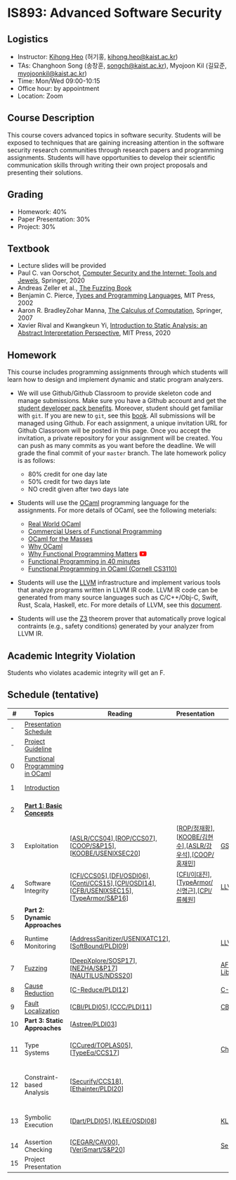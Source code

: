 # IS893: Advanced Software Security

## Logistics
- Instructor: [Kihong Heo](https://kihongheo.kaist.ac.kr) (허기홍, kihong.heo@kaist.ac.kr)
- TAs: Changhoon Song (송창훈, songch@kaist.ac.kr), Myojoon Kil (길묘준, myojoonkil@kaist.ac.kr)
- Time: Mon/Wed 09:00-10:15
- Office hour: by appointment
- Location: Zoom

## Course Description
This course covers advanced topics in software security. Students will be exposed to
techniques that are gaining increasing attention in the software security research
communities through research papers and programming assignments. Students will have
opportunities to develop their scientific communication skills through writing their
own project proposals and presenting their solutions.

## Grading
- Homework: 40%
- Paper Presentation: 30%
- Project: 30%

## Textbook
- Lecture slides will be provided
- Paul C. van Oorschot, [Computer Security and the Internet: Tools and Jewels](https://people.scs.carleton.ca/~paulv/toolsjewels.html), Springer, 2020
- Andreas Zeller et al., [The Fuzzing Book](https://www.fuzzingbook.org)
- Benjamin C. Pierce, [Types and Programming Languages](https://www.cis.upenn.edu/~bcpierce/tapl), MIT Press, 2002
- Aaron R. BradleyZohar Manna, [The Calculus of Computation](https://link.springer.com/book/10.1007/978-3-540-74113-8), Springer, 2007
- Xavier Rival and Kwangkeun Yi, [Introduction to Static Analysis: an Abstract Interpretation Perspective](https://mitpress.mit.edu/books/introduction-static-analysis), MIT Press, 2020

## Homework
This course includes programming assignments through which students will learn how to design and implement dynamic and static program analyzers.

- We will use Github/Github Classroom to provide skeleton code and manage submissions.
Make sure you have a Github account and get the [student developer pack benefits](https://education.github.com/pack).
Moreover, student should get familiar with `git`.
If you are new to `git`, see this [book](https://git-scm.com/book/en/v2).
All submissions will be managed using Github.
For each assignment, a unique invitation URL for Github Classroom will be posted in this page.
Once you accept the invitation, a private repository for your assignment will be created.
You can push as many commits as you want before the deadline. We will grade the final commit of your `master` branch.
The late homework policy is as follows:
  - 80% credit for one day late
  - 50% credit for two days late
  - NO credit given after two days late

- Students will use the [OCaml](https://ocaml.org) programming language for the assignments. For more details of OCaml, see the following meterials:
  - [Real World OCaml](https://dev.realworldocaml.org/index.html)
  - [Commercial Users of Functional Programming](http://cufp.org/2017)
  - [OCaml for the Masses](https://queue.acm.org/detail.cfm?id=2038036)
  - [Why OCaml](https://blog.janestreet.com/why-ocaml/)
  - [Why Functional Programming Matters](https://dl.acm.org/doi/10.1093/comjnl/32.2.98) [<img src="icons/youtube.png" width="16" />](https://youtu.be/1qBHf8DrWR8)
  - [Functional Programming in 40 minutes](https://youtu.be/0if71HOyVjY)
  - [Functional Programming in OCaml (Cornell CS3110)](https://www.cs.cornell.edu/courses/cs3110/2019sp/textbook/)

- Students will use the [LLVM](https://llvm.org) infrastructure and implement various tools that analyze programs written in LLVM IR code.
LLVM IR code can be generated from many source languages such as C/C++/Obj-C, Swift, Rust, Scala, Haskell, etc.
For more details of LLVM, see this [document](https://llvm.org/docs).

- Students will use the [Z3](https://github.com/Z3Prover/z3) theorem prover that automatically prove logical contraints (e.g., safety conditions)
generated by your analyzer from LLVM IR.

## Academic Integrity Violation
Students who violates academic integrity will get an F.

## Schedule (tentative)
|#|Topics|Reading|Presentation|Tools|Homework|
|-|------|-------|------------|-----|--------|
|-|[Presentation Schedule](https://docs.google.com/spreadsheets/d/1XWGdLnSZEkEaK1olUEcjb9SKhbfpW5-roQ6asPTfBhE/edit?usp=sharing)|||||
|-|[Project Guideline](slides/project.pdf)|||||
|0|[Functional Programming in OCaml](slides/lecture0.pdf)|||
|1|[Introduction](slides/lecture1.pdf)||||[<img src="icons/github-classroom.png" width="16" />HW0: Hello-world](https://classroom.github.com/a/2pyTXU7M)|
|2|[**Part 1: Basic Concepts**](slides/lecture2.pdf)||||[<img src="icons/github-classroom.png" width="16" />HW1: OCaml Programming](https://classroom.github.com/a/O7rd_BBa)|
|3|Exploitation|[[ASLR/CCS04](https://dl.acm.org/doi/10.1145/1030083.1030124)],[[ROP/CCS07](https://dl.acm.org/doi/10.1145/1315245.1315313)],[[COOP/S&P15](https://ieeexplore.ieee.org/document/7163058)],[[KOOBE/USENIXSEC20](https://www.usenix.org/conference/usenixsecurity20/presentation/chen-weiteng)]|[[ROP/정재황](slides/ROP.pdf)],[[KOOBE/김현수](slides/KOOBE.pdf)],[[ASLR/강우석](slides/ASLR.pdf)],[[COOP/홍재민](slides/COOP.pdf)]|[GSA](https://github.com/michaelbrownuc/GadgetSetAnalyzer)|
|4|Software Integrity|[[CFI/CCS05](https://dl.acm.org/doi/10.1145/1102120.1102165)],[[DFI/OSDI06](https://dl.acm.org/doi/10.5555/1298455.1298470)],[[Conti/CCS15](https://dl.acm.org/doi/10.1145/1102120.1102165)],[[CPI/OSDI14](https://www.usenix.org/conference/osdi14/technical-sessions/presentation/kuznetsov)], [[CFB/USENIXSEC15](https://www.usenix.org/conference/usenixsecurity15/technical-sessions/presentation/carlini)],[[TypeArmor/S&P16](https://ieeexplore.ieee.org/document/7546543)]|[[CFI/이대진](slides/CFI.pdf)],[[TypeArmor/신명근](slides/typearmor.pdf)],[[CPI/류혜원](slides/CPI.pdf)]|[LLVM-CFI](https://clang.llvm.org/docs/ControlFlowIntegrity.html)||
|5|**Part 2: Dynamic Approaches**||||
|6|Runtime Monitoring|[[AddressSanitizer/USENIXATC12](https://www.usenix.org/system/files/conference/atc12/atc12-final39.pdf)], [[SoftBound/PLDI09](https://dl.acm.org/doi/abs/10.1145/1542476.1542504)]||[LLVM-ASAN](https://clang.llvm.org/docs/AddressSanitizer.html)|[<img src="icons/github-classroom.png" width="16" />HW2: SmaLLVM Sanitizer](https://classroom.github.com/a/x9oGnjpJ)|
|7|[Fuzzing](slides/lecture3.pdf)|[[DeepXplore/SOSP17](https://dl.acm.org/doi/10.1145/3132747.3132785)], [[NEZHA/S&P17](https://ieeexplore.ieee.org/abstract/document/7958601)][[NAUTILUS/NDSS20](https://www.ndss-symposium.org/ndss-paper/nautilus-fishing-for-deep-bugs-with-grammars)]||[AFL](https://lcamtuf.coredump.cx/afl/), [LLVM-LibFuzzer](https://llvm.org/docs/LibFuzzer.html)|[<img src="icons/github-classroom.png" width="16" />HW3: SmaLLVM Fuzzer](https://classroom.github.com/a/nHXGLmbx)||
|8|[Cause Reduction](slides/lecture4.pdf)|[[C-Reduce/PLDI12](https://dl.acm.org/doi/10.1145/2345156.2254104)]||[C-Reduce](https://embed.cs.utah.edu/creduce/)|
|9|[Fault Localization](slides/lecture5.pdf)|[[CBI/PLDI05](https://dl.acm.org/doi/10.1145/1065010.1065014)],[[CCC/PLDI11](https://dl.acm.org/doi/10.1145/1993316.1993550)]||[CBI](https://research.cs.wisc.edu/cbi/)|
|10|**Part 3: Static Approaches**|[[Astree/PLDI03](https://dl.acm.org/doi/abs/10.1145/781131.781153)]|||
|11|Type Systems|[[CCured/TOPLAS05](https://dl.acm.org/doi/10.1145/1065887.1065892)], [[TypeEq/CCS17](https://dl.acm.org/doi/abs/10.1145/3133956.3133998)]||[CheckerFramework](https://checkerframework.org)|HWX: SmaLLVM Type Checker|
|12|Constraint-based Analysis|[[Securify/CCS18](https://dl.acm.org/doi/10.1145/3243734.3243780)], [[Ethainter/PLDI20](https://dl.acm.org/doi/abs/10.1145/3385412.3385990)]|||HWX: SmaLLVM Constraint-based analyzer||
|13|Symbolic Execution|[[Dart/PLDI05](https://dl.acm.org/doi/abs/10.1145/1065010.1065036)],[[KLEE/OSDI08](https://dl.acm.org/doi/10.5555/1855741.1855756)]||[KLEE](http://klee.github.io)|HWX: SmaLLVM Concolic Tester|
|14|Assertion Checking|[[CEGAR/CAV00](https://link.springer.com/chapter/10.1007/10722167_15)],[[VeriSmart/S&P20](http://prl.korea.ac.kr/~pronto/home/papers/snp20.pdf)]||[SeaHorn](http://seahorn.github.io)||
|15|Project Presentation||

